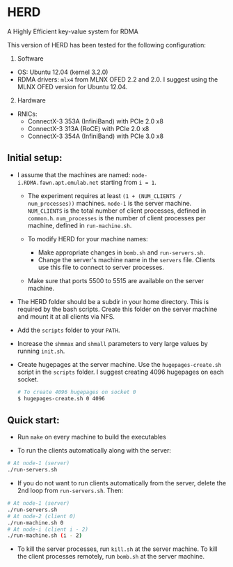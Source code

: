 HERD
====

A Highly Efficient key-value system for RDMA

This version of HERD has been tested for the following configuration:

1. Software
  * OS: Ubuntu 12.04 (kernel 3.2.0)
  * RDMA drivers: `mlx4` from MLNX OFED 2.2 and 2.0. I suggest using the MLNX OFED version for Ubuntu 12.04.
2. Hardware
  * RNICs: 
    * ConnectX-3 353A (InfiniBand) with PCIe 2.0 x8
	* ConnectX-3 313A (RoCE) with PCIe 2.0 x8
	* ConnectX-3 354A (InfiniBand) with PCIe 3.0 x8

Initial setup:
-------------

* I assume that the machines are named: `node-i.RDMA.fawn.apt.emulab.net` starting from `i = 1`.
  * The experiment requires at least `(1 + (NUM_CLIENTS / num_processes))` machines.
	`node-1` is the server machine.
  	`NUM_CLIENTS` is the total number of client processes, defined in `common.h`.
	`num_processes` is the number of client processes per machine, defined in
	`run-machine.sh`.
  * To modify HERD for your machine names: 
    * Make appropriate changes in `bomb.sh` and `run-servers.sh`.
	* Change the server's machine name in the `servers` file. Clients use this file to
	  connect to server processes.

  * Make sure that ports 5500 to 5515
	are available on the server machine.

* The HERD folder should be a subdir in your home directory. This is required 
by the bash scripts. Create this folder on the server machine and mount it at
all clients via NFS.

* Add the `scripts` folder to your `PATH`.

* Increase the `shmmax` and `shmall` parameters to very large values by running `init.sh`.

* Create hugepages at the server machine. Use the `hugepages-create.sh` script
in the `scripts` folder. I suggest creating 4096 hugepages on each socket.
	```bash
	# To create 4096 hugepages on socket 0
	$ hugepages-create.sh 0 4096
	```

Quick start:
-----------

* Run `make` on every machine to build the executables

* To run the clients automatically along with the server:

```bash	
# At node-1 (server)
./run-servers.sh
```

* If you do not want to run clients automatically from the server, delete the 
2nd loop from `run-servers.sh`. Then:
	
```bash	
# At node-1 (server)
./run-servers.sh
# At node-2 (client 0)
./run-machine.sh 0
# At node-i (client i - 2)
./run-machine.sh (i - 2)
```

* To kill the server processes, run `kill.sh` at the server machine. To kill the 
client processes remotely, run `bomb.sh` at the server machine.



<!---
Algorithm details:
====

SERVER's ALGORITHM (one iteration)

1. Poll for a new request. The polling must be done on the last byte
of the request area slot. We must check (char) key != 0 and not just
key != 0. The latter can lead to a situation where the request is 
detected before the key is written entirely by the HCA (for example,
only the first 4 bytes have been writtesn). 

If no new request is found in FAIL_LIM tries, go to 2.

2. Move the pipeline forward and get a pipeline item as the return
value. The pipeline item contains the request type, the client
number from which this request was received, and the request area
slot (RAS) from which this request was received.
	2.1. If the request type is a valid type (GET_TYPE or PUT_TYPE),
	send a response to the client. Otherwise, do nothing.

3. Add the new request to the pipeline. The item that we're adding
is the one that was polled in step 1.

We zero out the polled field of the request and store it into the
pipeline item. This is a must do. Here's what happens if we don't
zero out the polled field. Although the client will not write
into the same request slot till we send a response for the slot, the 
server's round-robin polling will detect this request again.

We also zero out the len field of the request. This is useful because
clients do not WRITE to the len field for GETs. So, when a new
request is detected in (1), len == 0 means that the request is a
GET, otherwise it's a PUT.

OUTSTANDING REQUESTS / RESPONSES:
----

The number of outstanding responses from a server is WS_SERVER.
A server polls for SEND completions once per WS_SERVER SENDs.

The number of outstanding requests from a client is WINDOW_SIZE.
A client polls for a RECV completion WINDOW_SIZE iterations after
a request was posted. The client polls for SEND completions *very*
rarely: once every S_DEPTH iterations. This is because the RECV
completions, which are polled frequently, give an indication of 
SEND completions.

The client uses parameters CL_BTCH_SZ and CL_SEMI_BTCH_SZ to post
RECV batches.
--->
